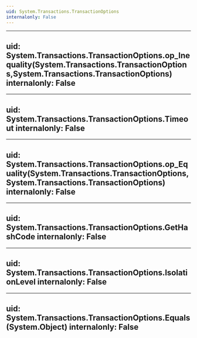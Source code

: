 ```yaml
---
uid: System.Transactions.TransactionOptions
internalonly: False
---
```


---
uid: System.Transactions.TransactionOptions.op_Inequality(System.Transactions.TransactionOptions,System.Transactions.TransactionOptions)
internalonly: False
---

---
uid: System.Transactions.TransactionOptions.Timeout
internalonly: False
---

---
uid: System.Transactions.TransactionOptions.op_Equality(System.Transactions.TransactionOptions,System.Transactions.TransactionOptions)
internalonly: False
---

---
uid: System.Transactions.TransactionOptions.GetHashCode
internalonly: False
---

---
uid: System.Transactions.TransactionOptions.IsolationLevel
internalonly: False
---

---
uid: System.Transactions.TransactionOptions.Equals(System.Object)
internalonly: False
---
